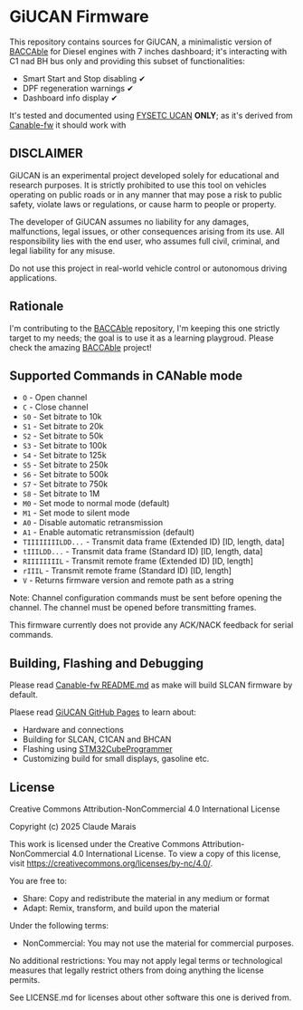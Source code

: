 # GiUCAN Firmware

This repository contains sources for GiUCAN, a minimalistic version of [BACCAble](https://github.com/gaucho1978/BACCAble) for Diesel engines with 7 inches dashboard; it's interacting with C1 nad BH bus only and providing this subset of functionalities:

- Smart Start and Stop disabling ✔
- DPF regeneration warnings ✔
- Dashboard info display ✔

It's tested and documented using [FYSETC UCAN](https://github.com/FYSETC/UCAN) **ONLY**; as it's derived from [Canable-fw](https://github.com/normaldotcom/canable-fw) it should work with 

## DISCLAIMER

GiUCAN is an experimental project developed solely for educational and research purposes. It is strictly prohibited to use this tool on vehicles operating on public roads or in any manner that may pose a risk to public safety, violate laws or regulations, or cause harm to people or property.

The developer of GiUCAN assumes no liability for any damages, malfunctions, legal issues, or other consequences arising from its use. All responsibility lies with the end user, who assumes full civil, criminal, and legal liability for any misuse.

Do not use this project in real-world vehicle control or autonomous driving applications.

## Rationale

I'm contributing to the [BACCAble](https://github.com/gaucho1978/BACCAble) repository, I'm keeping this one strictly target to my needs; the goal is to use it as a learning playgroud.
Please check the amazing [BACCAble](https://github.com/gaucho1978/BACCAble) project!

## Supported Commands in CANable mode

- `O` - Open channel 
- `C` - Close channel 
- `S0` - Set bitrate to 10k
- `S1` - Set bitrate to 20k
- `S2` - Set bitrate to 50k
- `S3` - Set bitrate to 100k
- `S4` - Set bitrate to 125k
- `S5` - Set bitrate to 250k
- `S6` - Set bitrate to 500k
- `S7` - Set bitrate to 750k
- `S8` - Set bitrate to 1M
- `M0` - Set mode to normal mode (default)
- `M1` - Set mode to silent mode
- `A0` - Disable automatic retransmission 
- `A1` - Enable automatic retransmission (default)
- `TIIIIIIIILDD...` - Transmit data frame (Extended ID) [ID, length, data]
- `tIIILDD...` - Transmit data frame (Standard ID) [ID, length, data]
- `RIIIIIIIIL` - Transmit remote frame (Extended ID) [ID, length]
- `rIIIL` - Transmit remote frame (Standard ID) [ID, length]
- `V` - Returns firmware version and remote path as a string

Note: Channel configuration commands must be sent before opening the channel. The channel must be opened before transmitting frames.

This firmware currently does not provide any ACK/NACK feedback for serial commands.

## Building, Flashing  and Debugging

Please read [Canable-fw README.md](https://github.com/normaldotcom/canable-fw/blob/master/README.md) as make will build SLCAN firmware by default.

Plaese read [GiUCAN GitHub Pages](https://anegrin.github.io/GiUCAN/) to learn about:

- Hardware and connections
- Building for SLCAN, C1CAN and BHCAN
- Flashing using [STM32CubeProgrammer](https://www.st.com/en/development-tools/stm32cubeprog.html)
- Customizing build for small displays, gasoline etc.

## License

Creative Commons Attribution-NonCommercial 4.0 International License

Copyright (c) 2025 Claude Marais

This work is licensed under the Creative Commons Attribution-NonCommercial 4.0 International License. 
To view a copy of this license, visit https://creativecommons.org/licenses/by-nc/4.0/.

You are free to:
- Share: Copy and redistribute the material in any medium or format
- Adapt: Remix, transform, and build upon the material

Under the following terms:
- NonCommercial: You may not use the material for commercial purposes.

No additional restrictions: You may not apply legal terms or technological measures that legally restrict others from doing anything the license permits.

See LICENSE.md for licenses about other software this one is derived from.
